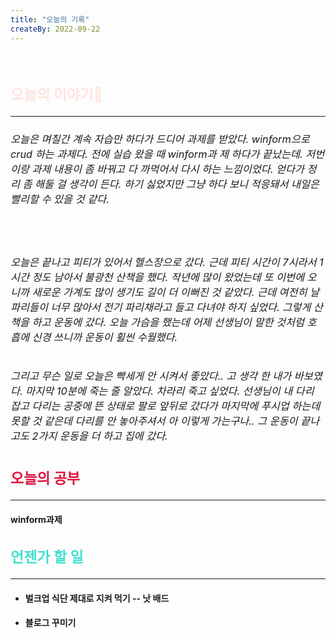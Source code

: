 ```yaml
---
title: "오늘의 기록"
createBy: 2022-09-22
---
```



<br>

<h2 style="font-size:23px; color:#ffe4e1 ">오늘의 이야기🧧</h2>

--- 

<h6  style="font-size:16.3px;  ">
오늘은 며칠간 계속 자습만 하다가 드디어 과제를 받았다. winform으로 crud 하는 과제다. 전에 실습 왔을 때 winform과 제 하다가 끝났는데. 저번이랑 과제 내용이 좀 바꿔고 다 까먹어서 다시 하는 느낌이었다. 얻다가 정리 좀 해둘 걸 생각이 든다. 하기 싫었지만 그냥 하다 보니 적응돼서 내일은 빨리할 수 있을 것 같다.
</h6>
<br>
<h6  style="font-size:16.3px;  ">
오늘은 끝나고 피티가 있어서 헬스장으로 갔다. 근데 피티 시간이 7시라서 1시간 정도 남아서 불광천 산책을 했다. 작년에 많이 왔었는데 또 이번에 오니까 새로운 가계도 많이 생기도 길이 더 이뻐진 것 같았다. 근데 여전히 날파리들이 너무 많아서 전기 파리채라고 들고 다녀야 하지 싶었다. 그렇게 산책을 하고 운동에 갔다. 오늘 가슴을 했는데 어제 선생님이 말한 것처럼 호흡에 신경 쓰니까 운동이 휠씬 수월했다.
</h6>
 <h6  style="font-size:16.3px;  ">
그리고 무슨 일로 오늘은 빡세게 안 시켜서 좋았다.. 고 생각 한 내가 바보였다. 마지막 10분에 죽는 줄 알았다. 차라리 죽고 싶었다. 선생님이 내 다리 잡고 다리는 공중에 뜬 상태로 팔로 앞뒤로 갔다가 마지막에 푸시업 하는데 못할 것 같은데 다리를 안 놓아주셔서 아 이렇게 가는구나.. 그 운동이 끝나고도 2가지 운동을 더 하고 집에 갔다.
</h6>
<h2 style="font-size:23px; color:#dc143c ">오늘의 공부</h2>

---

#### winform과제
#### 
#### 



<h2 style="font-size:23px; color:#40e0d0">언젠가 할 일</h2>

---
- #### 벌크업 식단 제대로 지켜 먹기 -- 낫 배드
- #### 블로그 꾸미기

